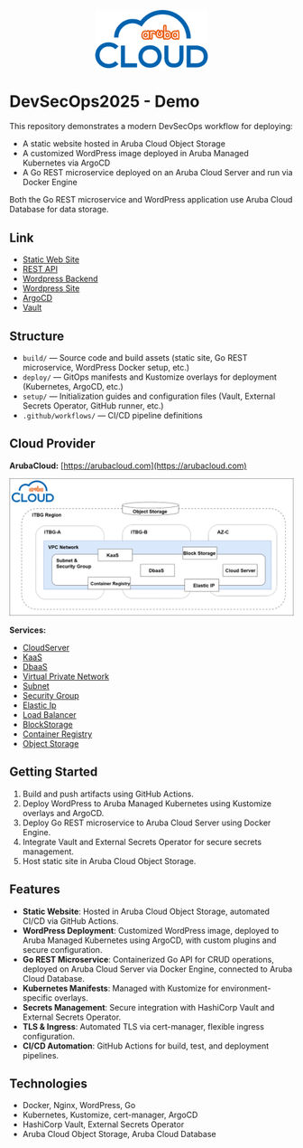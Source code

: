 <p align="center">
  <img src="logo.png" alt="Logo" width="200"/>
</p>

# DevSecOps2025 - Demo

This repository demonstrates a modern DevSecOps workflow for deploying:

- A static website hosted in Aruba Cloud Object Storage
- A customized WordPress image deployed in Aruba Managed Kubernetes via ArgoCD
- A Go REST microservice deployed on an Aruba Cloud Server and run via Docker Engine

Both the Go REST microservice and WordPress application use Aruba Cloud Database for data storage.

## Link

- [Static Web Site](https://devsecops2025.r3-it.storage.cloud.it/index.html)
- [REST API](https://api.devsecops2025-arubacloud.com)
- [Wordpress Backend](https://devsecops2025-arubacloud.com/wp-admin)
- [Wordpress Site](https://devsecops2025-arubacloud.com/)
- [ArgoCD](https://argocd.devsecops2025-arubacloud.com/wp-admin)
- [Vault](https://vault.devsecops2025-arubacloud.com/wp-admin)

## Structure

- `build/` — Source code and build assets (static site, Go REST microservice, WordPress Docker setup, etc.)
- `deploy/` — GitOps manifests and Kustomize overlays for deployment (Kubernetes, ArgoCD, etc.)
- `setup/` — Initialization guides and configuration files (Vault, External Secrets Operator, GitHub runner, etc.)
- `.github/workflows/` — CI/CD pipeline definitions

## Cloud Provider

**ArubaCloud:** [https://arubacloud.com](https://arubacloud.com)

<p align="center">
  <img src="deployment.png" alt="Deployment Architecture" width="600"/>
</p>

**Services:**
- [CloudServer](https://kb.arubacloud.com/en/computing/cloud-servers.aspx)
- [KaaS](https://kb.arubacloud.com/cmp/en/container/kubernetes.aspx)
- [DbaaS](https://kb.arubacloud.com/en/database/cloud-dbaas.aspx)
- [Virtual Private Network](https://kb.arubacloud.com/cmp/en/networking/vpc-networks.aspx)
- [Subnet](https://kb.arubacloud.com/cmp/en/networking/vpc-networks/subnet.aspx)
- [Security Group](https://kb.arubacloud.com/cmp/en/networking/vpc-networks/security-group.aspx)
- [Elastic Ip](https://kb.arubacloud.com/cmp/en/networking/elastic-ip.aspx)
- [Load Balancer](https://kb.arubacloud.com/cmp/en/networking/load-balancer/description.aspx)
- [BlockStorage](https://kb.arubacloud.com/cmp/en/storage/block-storage.aspx)
- [Container Registry](https://kb.arubacloud.com/en/storage/object-storage.aspx)
- [Object Storage](https://kb.arubacloud.com/en/storage/object-storage.aspx)

## Getting Started

1. Build and push artifacts using GitHub Actions.
2. Deploy WordPress to Aruba Managed Kubernetes using Kustomize overlays and ArgoCD.
3. Deploy Go REST microservice to Aruba Cloud Server using Docker Engine.
4. Integrate Vault and External Secrets Operator for secure secrets management.
5. Host static site in Aruba Cloud Object Storage.

## Features

- **Static Website**: Hosted in Aruba Cloud Object Storage, automated CI/CD via GitHub Actions.
- **WordPress Deployment**: Customized WordPress image, deployed to Aruba Managed Kubernetes using ArgoCD, with custom plugins and secure configuration.
- **Go REST Microservice**: Containerized Go API for CRUD operations, deployed on Aruba Cloud Server via Docker Engine, connected to Aruba Cloud Database.
- **Kubernetes Manifests**: Managed with Kustomize for environment-specific overlays.
- **Secrets Management**: Secure integration with HashiCorp Vault and External Secrets Operator.
- **TLS & Ingress**: Automated TLS via cert-manager, flexible ingress configuration.
- **CI/CD Automation**: GitHub Actions for build, test, and deployment pipelines.

## Technologies

- Docker, Nginx, WordPress, Go
- Kubernetes, Kustomize, cert-manager, ArgoCD
- HashiCorp Vault, External Secrets Operator
- Aruba Cloud Object Storage, Aruba Cloud Database